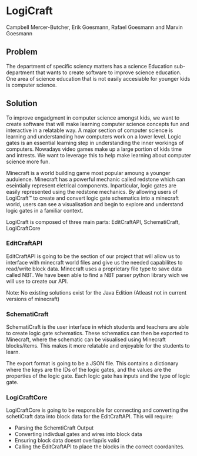 # LogiCraft
Campbell Mercer-Butcher, Erik Goesmann, Rafael Goesmann and Marvin Goesmann
## Problem
The department of specific sciency matters has a science Education sub-department that wants to create software to improve science education. One area of science education that is not easily accesiable for younger kids is computer science.

## Solution
To improve engadgment in computer science amongst kids, we want to create software that will make learning computer science concepts fun and interactive in a relatable way. A major section of computer science is learning and understanding how computers work on a lower level. Logic gates is an essential learning step in understanding the inner workings of computers. Nowadays video games make up a large portion of kids time and intrests. We want to leverage this to help make learning about computer science more fun.

Minecraft is a world building game most popular amoung a younger auduience. Minecraft has a powerful mechanic called redstone which can eseintially represent eletrical components. Inparticular, logic gates are  easily represented using the redstone mechanics. By allowing users of LogiCraft™ to create and convert logic gate schematics into a minecraft world, users can see a visualisation and begin to explore and understand logic gates in a familiar context.

LogiCraft is composed of three main parts: EditCraftAPI, SchematiCraft, LogiCraftCore

### EditCraftAPI
EditCraftAPI is going to be the section of our project that will allow us to interface with minecraft world files and give us the needed capabilites to read/write block data.
Minecraft uses a proprietary file type to save data called NBT. We have been able to find a NBT parser python library wich we will use to create our API.

Note: No existing solutions exist for the Java Edition (Atleast not in current versions of minecraft)

### SchematiCraft
SchematiCraft is the user interface in which students and teachers are able to create logic gate schematics. These schematics can then be exported to Minecraft, where the schematic can be visualised using Minecraft blocks/items. This makes it more relatable and enjoyable for the students to learn.

The export format is going to be a JSON file. This contains a dictionary where the keys are the IDs of the logic gates, and the values are the properties of the logic gate. Each logic gate has inputs and the type of logic gate.


### LogiCraftCore
LogiCraftCore is going to be responsible for connecting and converting the schetiCraft data into block data for the EditCraftAPI.
This will require:
 - Parsing the SchemtiCraft Output
 - Converting indivdual gates and wires into block data
 - Ensuring block data doesnt overlap/is valid
 - Calling the EditCraftAPI to place the blocks in the correct coordanites.

